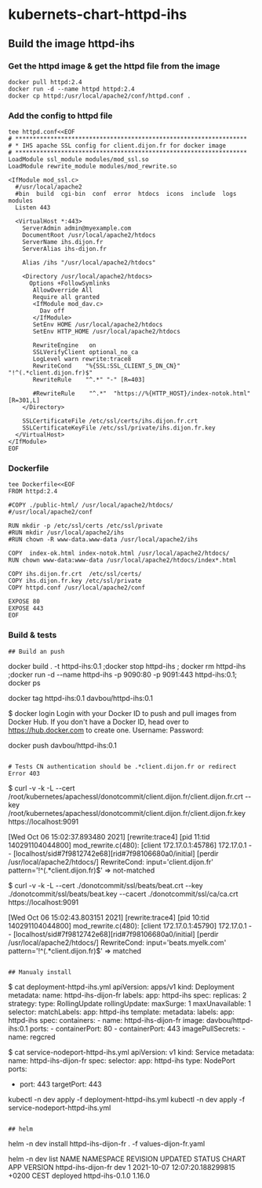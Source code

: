 # kubernets-chart-httpd-ihs

## Build the image httpd-ihs

### Get the httpd image & get the httpd file from the image
```
docker pull httpd:2.4
docker run -d --name httpd httpd:2.4
docker cp httpd:/usr/local/apache2/conf/httpd.conf .
```

### Add the config to httpd file
```
tee httpd.conf<<EOF
# ******************************************************************
# * IHS apache SSL config for client.dijon.fr for docker image
# ******************************************************************
LoadModule ssl_module modules/mod_ssl.so
LoadModule rewrite_module modules/mod_rewrite.so

<IfModule mod_ssl.c>
  #/usr/local/apache2
  #bin  build  cgi-bin  conf  error  htdocs  icons  include  logs modules
  Listen 443

  <VirtualHost *:443>
    ServerAdmin admin@myexample.com
    DocumentRoot /usr/local/apache2/htdocs
    ServerName ihs.dijon.fr
    ServerAlias ihs-dijon.fr

    Alias /ihs "/usr/local/apache2/htdocs"

    <Directory /usr/local/apache2/htdocs>
      Options +FollowSymlinks
       AllowOverride All
       Require all granted
       <IfModule mod_dav.c>
         Dav off
       </IfModule>
       SetEnv HOME /usr/local/apache2/htdocs
       SetEnv HTTP_HOME /usr/local/apache2/htdocs

       RewriteEngine   on
       SSLVerifyClient optional_no_ca
       LogLevel warn rewrite:trace8
       RewriteCond    "%{SSL:SSL_CLIENT_S_DN_CN}" "!^(.*client.dijon.fr)$"
       RewriteRule    "^.*" "-" [R=403]

       #RewriteRule    "^.*"  "https://%{HTTP_HOST}/index-notok.html" [R=301,L]
    </Directory>

    SSLCertificateFile /etc/ssl/certs/ihs.dijon.fr.crt
    SSLCertificateKeyFile /etc/ssl/private/ihs.dijon.fr.key
  </VirtualHost>
</IfModule>
EOF
```

### Dockerfile
```
tee Dockerfile<<EOF
FROM httpd:2.4

#COPY ./public-html/ /usr/local/apache2/htdocs/
#/usr/local/apache2/conf

RUN mkdir -p /etc/ssl/certs /etc/ssl/private
#RUN mkdir /usr/local/apache2/ihs
#RUN chown -R www-data.www-data /usr/local/apache2/ihs

COPY  index-ok.html index-notok.html /usr/local/apache2/htdocs/
RUN chown www-data:www-data /usr/local/apache2/htdocs/index*.html

COPY ihs.dijon.fr.crt  /etc/ssl/certs/
COPY ihs.dijon.fr.key /etc/ssl/private
COPY httpd.conf /usr/local/apache2/conf

EXPOSE 80
EXPOSE 443
EOF
```

### Build & tests
```
## Build an push
```
docker build . -t httpd-ihs:0.1   ;docker stop httpd-ihs ; docker rm httpd-ihs ;docker run -d --name httpd-ihs -p 9090:80 -p 9091:443  httpd-ihs:0.1; docker ps

docker tag httpd-ihs:0.1   davbou/httpd-ihs:0.1

$ docker login
Login with your Docker ID to push and pull images from Docker Hub. If you don't have a Docker ID, head over to https://hub.docker.com to create one.
Username:
Password:

docker push davbou/httpd-ihs:0.1
```

# Tests CN authentication should be .*client.dijon.fr or redirect Error 403

```
$ curl -v -k -L --cert /root/kubernetes/apachessl/donotcommit/client.dijon.fr/client.dijon.fr.crt --key /root/kubernetes/apachessl/donotcommit/client.dijon.fr/client.dijon.fr.key    https://localhost:9091

[Wed Oct 06 15:02:37.893480 2021] [rewrite:trace4] [pid 11:tid 140291104044800] mod_rewrite.c(480): [client 172.17.0.1:45786] 172.17.0.1 - - [localhost/sid#7f9812742e68][rid#7f98106680a0/initial] [perdir /usr/local/apache2/htdocs/] RewriteCond: input='client.dijon.fr' pattern='!^(.*client.dijon.fr)$' => not-matched


$ curl -v -k -L --cert ./donotcommit/ssl/beats/beat.crt --key ./donotcommit/ssl/beats/beat.key --cacert ./donotcommit/ssl/ca/ca.crt    https://localhost:9091

[Wed Oct 06 15:02:43.803151 2021] [rewrite:trace4] [pid 10:tid 140291104044800] mod_rewrite.c(480): [client 172.17.0.1:45790] 172.17.0.1 - - [localhost/sid#7f9812742e68][rid#7f98106680a0/initial] [perdir /usr/local/apache2/htdocs/] RewriteCond: input='beats.myelk.com' pattern='!^(.*client.dijon.fr)$' => matched
```

## Manualy install
```
$ cat deployment-httpd-ihs.yml
apiVersion: apps/v1
kind: Deployment
metadata:
  name: httpd-ihs-dijon-fr
  labels:
    app: httpd-ihs
spec:
  replicas: 2
  strategy:
    type: RollingUpdate
    rollingUpdate:
      maxSurge: 1
      maxUnavailable: 1
  selector:
    matchLabels:
      app: httpd-ihs
  template:
    metadata:
      labels:
        app: httpd-ihs
    spec:
      containers:
      - name: httpd-ihs-dijon-fr
        image: davbou/httpd-ihs:0.1
        ports:
        - containerPort: 80
        - containerPort: 443
      imagePullSecrets:
      - name: regcred

$ cat service-nodeport-httpd-ihs.yml
apiVersion: v1
kind: Service
metadata:
  name: httpd-ihs-dijon-fr
spec:
  selector:
    app: httpd-ihs
  type: NodePort
  ports:
  - port: 443
    targetPort: 443

kubectl -n dev apply -f deployment-httpd-ihs.yml
kubectl -n dev apply -f service-nodeport-httpd-ihs.yml
```

## helm
```
helm -n dev install httpd-ihs-dijon-fr . -f values-dijon-fr.yaml

helm -n dev list
NAME              	NAMESPACE	REVISION	UPDATED                                 	STATUS  	CHART          	APP VERSION
httpd-ihs-dijon-fr	dev     	1       	2021-10-07 12:07:20.188299815 +0200 CEST	deployed	httpd-ihs-0.1.0	1.16.0
```
